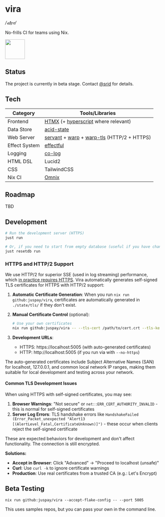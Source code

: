 # vira

_/வீரா/_

No-frills CI for teams using Nix.

<img src="static/vira-logo.jpg" style="height: 64px;" />

## Status

The project is currently in beta stage. Contact [@srid](https://github.com/srid) for details.

## Tech

| Category      | Tools/Libraries                                             |
| ------------- | ----------------------------------------------------------- |
| Frontend      | [HTMX](https://htmx.org/) (+ [hyperscript](https://hyperscript.org/) where relevant)                                   |
| Data Store    | [acid-state](https://github.com/acid-state/acid-state) |
| Web Server    | [servant](https://www.servant.dev/) + [warp](https://hackage.haskell.org/package/warp) + [warp-tls](https://hackage.haskell.org/package/warp-tls) (HTTP/2 + HTTPS)                         |
| Effect System | [effectful](https://hackage.haskell.org/package/effectful)  |
| Logging       | [co-log](https://kowainik.github.io/projects/co-log)        |
| HTML DSL      | Lucid2                                                      |
| CSS           | TailwindCSS                                                 |
| Nix CI        | [Omnix](https://omnix.page/om/ci.html) |

## Roadmap

TBD

## Development

```sh
# Run the development server (HTTPS)
just run

# Or, if you need to start from empty database (useful if you have changed the acid-state types)
just resetdb run
```

### HTTPS and HTTP/2 Support

We use HTTP/2 for superior SSE (used in log streaming) performance, which [in practice requires HTTPS](https://http2-explained.haxx.se/en/part5#id-5.2.-http2-for-https). Vira automatically generates self-signed TLS certificates for HTTPS with HTTP/2 support:

1. **Automatic Certificate Generation**: 
   When you run `nix run github:juspay/vira`, certificates are automatically generated in `./state/tls/` if they don't exist.

2. **Manual Certificate Control** (optional):
   ```sh
   # Use your own certificates
   nix run github:juspay/vira -- --tls-cert /path/to/cert.crt --tls-key /path/to/private.key
   ```

3. **Development URLs**:
   - HTTPS: https://localhost:5005 (with auto-generated certificates)
   - HTTP: http://localhost:5005 (if you run via with `--no-https`)

The auto-generated certificates include Subject Alternative Names (SAN) for localhost, 127.0.0.1, and common local network IP ranges, making them suitable for local development and testing across your network.

#### Common TLS Development Issues

When using HTTPS with self-signed certificates, you may see:

1. **Browser Warnings**: "Not secure" or `net::ERR_CERT_AUTHORITY_INVALID` - this is normal for self-signed certificates
2. **Server Log Errors**: TLS handshake errors like `HandshakeFailed (Error_Packet_unexpected "Alert13 [(AlertLevel_Fatal,CertificateUnknown)]")` - these occur when clients reject the self-signed certificate

These are expected behaviors for development and don't affect functionality. The connection is still encrypted.

**Solutions:**
- **Accept in Browser**: Click "Advanced" → "Proceed to localhost (unsafe)"
- **Curl**: Use `curl -k` to ignore certificate warnings
- **Production**: Use real certificates from a trusted CA (e.g.: Let's Encrypt)

## Beta Testing

```
nix run github:juspay/vira --accept-flake-config -- --port 5005
```

This uses samples repos, but you can pass your own in the command line.
